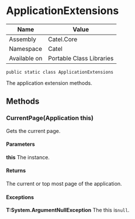 

# ApplicationExtensions

Name|Value
---|---
Assembly|Catel.Core
Namespace|Catel
Available on|Portable Class Libraries

```
public static class ApplicationExtensions
```

The application extension methods.



## Methods

### CurrentPage(Application this)

Gets the current page.

#### Parameters

**this**
The instance.

#### Returns

The current or top most page of the application.

#### Exceptions

**T:System.ArgumentNullException**
The this is`null`.



